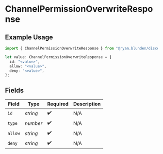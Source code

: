 # ChannelPermissionOverwriteResponse

## Example Usage

```typescript
import { ChannelPermissionOverwriteResponse } from "@ryan.blunden/discord-sdk/models/components";

let value: ChannelPermissionOverwriteResponse = {
  id: "<value>",
  allow: "<value>",
  deny: "<value>",
};
```

## Fields

| Field              | Type               | Required           | Description        |
| ------------------ | ------------------ | ------------------ | ------------------ |
| `id`               | *string*           | :heavy_check_mark: | N/A                |
| `type`             | *number*           | :heavy_check_mark: | N/A                |
| `allow`            | *string*           | :heavy_check_mark: | N/A                |
| `deny`             | *string*           | :heavy_check_mark: | N/A                |